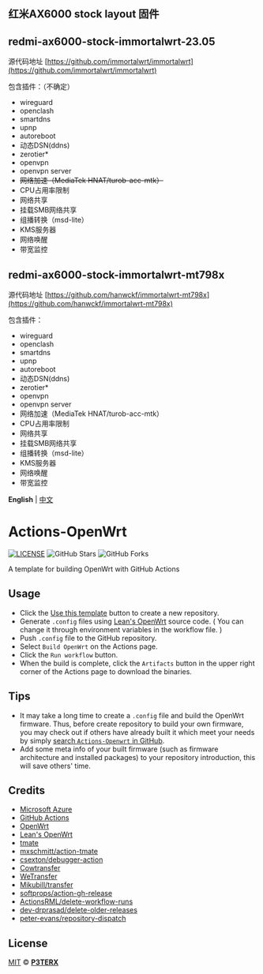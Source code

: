 ## 红米AX6000 stock layout 固件

## redmi-ax6000-stock-immortalwrt-23.05
源代码地址 [https://github.com/immortalwrt/immortalwrt](https://github.com/immortalwrt/immortalwrt)

包含插件：（不确定）
 * wireguard
 * openclash
 * smartdns
 * upnp
 * autoreboot 
 * 动态DSN(ddns)
 * zerotier*
 * openvpn
 * openvpn server
 * ~~网络加速（MediaTek HNAT/turob-acc-mtk）~~
 * CPU占用率限制
 * 网络共享
 * 挂载SMB网络共享
 * 组播转换（msd-lite）
 * KMS服务器
 * 网络唤醒
 * 带宽监控


## redmi-ax6000-stock-immortalwrt-mt798x
源代码地址 [https://github.com/hanwckf/immortalwrt-mt798x](https://github.com/hanwckf/immortalwrt-mt798x)

包含插件：
 * wireguard
 * openclash
 * smartdns
 * upnp
 * autoreboot 
 * 动态DSN(ddns)
 * zerotier*
 * openvpn
 * openvpn server
 * 网络加速（MediaTek HNAT/turob-acc-mtk）
 * CPU占用率限制
 * 网络共享
 * 挂载SMB网络共享
 * 组播转换（msd-lite）
 * KMS服务器
 * 网络唤醒
 * 带宽监控




**English** | [中文](https://p3terx.com/archives/build-openwrt-with-github-actions.html)

# Actions-OpenWrt

[![LICENSE](https://img.shields.io/github/license/mashape/apistatus.svg?style=flat-square&label=LICENSE)](https://github.com/P3TERX/Actions-OpenWrt/blob/master/LICENSE)
![GitHub Stars](https://img.shields.io/github/stars/P3TERX/Actions-OpenWrt.svg?style=flat-square&label=Stars&logo=github)
![GitHub Forks](https://img.shields.io/github/forks/P3TERX/Actions-OpenWrt.svg?style=flat-square&label=Forks&logo=github)

A template for building OpenWrt with GitHub Actions

## Usage

- Click the [Use this template](https://github.com/P3TERX/Actions-OpenWrt/generate) button to create a new repository.
- Generate `.config` files using [Lean's OpenWrt](https://github.com/coolsnowwolf/lede) source code. ( You can change it through environment variables in the workflow file. )
- Push `.config` file to the GitHub repository.
- Select `Build OpenWrt` on the Actions page.
- Click the `Run workflow` button.
- When the build is complete, click the `Artifacts` button in the upper right corner of the Actions page to download the binaries.

## Tips

- It may take a long time to create a `.config` file and build the OpenWrt firmware. Thus, before create repository to build your own firmware, you may check out if others have already built it which meet your needs by simply [search `Actions-Openwrt` in GitHub](https://github.com/search?q=Actions-openwrt).
- Add some meta info of your built firmware (such as firmware architecture and installed packages) to your repository introduction, this will save others' time.

## Credits

- [Microsoft Azure](https://azure.microsoft.com)
- [GitHub Actions](https://github.com/features/actions)
- [OpenWrt](https://github.com/openwrt/openwrt)
- [Lean's OpenWrt](https://github.com/coolsnowwolf/lede)
- [tmate](https://github.com/tmate-io/tmate)
- [mxschmitt/action-tmate](https://github.com/mxschmitt/action-tmate)
- [csexton/debugger-action](https://github.com/csexton/debugger-action)
- [Cowtransfer](https://cowtransfer.com)
- [WeTransfer](https://wetransfer.com/)
- [Mikubill/transfer](https://github.com/Mikubill/transfer)
- [softprops/action-gh-release](https://github.com/softprops/action-gh-release)
- [ActionsRML/delete-workflow-runs](https://github.com/ActionsRML/delete-workflow-runs)
- [dev-drprasad/delete-older-releases](https://github.com/dev-drprasad/delete-older-releases)
- [peter-evans/repository-dispatch](https://github.com/peter-evans/repository-dispatch)

## License

[MIT](https://github.com/P3TERX/Actions-OpenWrt/blob/main/LICENSE) © [**P3TERX**](https://p3terx.com)
